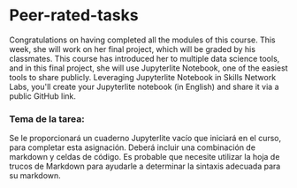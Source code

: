 # Peer-rated-tasks
Congratulations on having completed all the modules of this course. This week, she will work on her final project, which will be graded by his classmates.
This course has introduced her to multiple data science tools, and in this final project, she will use Jupyterlite Notebook, one of the easiest tools to share publicly.
Leveraging Jupyterlite Notebook in Skills Network Labs, you'll create your Jupyterlite notebook (in English) and share it via a public GitHub link.

### Tema de la tarea:
Se le proporcionará un cuaderno Jupyterlite vacío que iniciará en el curso, para completar esta asignación. Deberá incluir una combinación de markdown y celdas de código. Es probable que necesite utilizar la hoja de trucos de Markdown para ayudarle a determinar la sintaxis adecuada para su markdown.  
